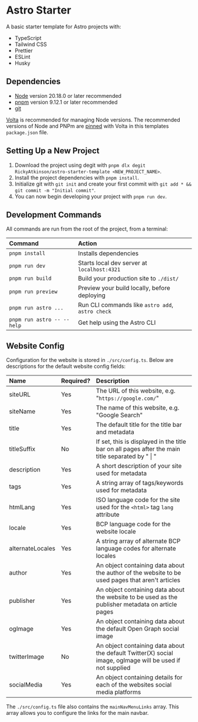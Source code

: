 # Astro Starter

A basic starter template for Astro projects with:

- TypeScript
- Tailwind CSS
- Prettier
- ESLint
- Husky

## Dependencies

- [Node](https://nodejs.org/) version 20.18.0 or later recommended
- [pnpm](https://pnpm.io/) version 9.12.1 or later recommended
- [git](https://git-scm.com/)

[Volta](https://volta.sh/) is recommended for managing Node versions. The
recommended versions of Node and PNPm are
[pinned](https://docs.volta.sh/reference/pin) with Volta in this templates
`package.json` file.

## Setting Up a New Project

1. Download the project using degit with `pnpm dlx degit RickyAtkinson/astro-starter-template <NEW_PROJECT_NAME>`.
1. Install the project dependencies with `pnpm install`.
1. Initialize git with `git init` and create your first commit with `git add * && git commit -m "Initial commit"`.
1. You can now begin developing your project with `pnpm run dev`.

## Development Commands

All commands are run from the root of the project, from a terminal:

| Command                    | Action                                           |
| :------------------------- | :----------------------------------------------- |
| `pnpm install`             | Installs dependencies                            |
| `pnpm run dev`             | Starts local dev server at `localhost:4321`      |
| `pnpm run build`           | Build your production site to `./dist/`          |
| `pnpm run preview`         | Preview your build locally, before deploying     |
| `pnpm run astro ...`       | Run CLI commands like `astro add`, `astro check` |
| `pnpm run astro -- --help` | Get help using the Astro CLI                     |

## Website Config

Configuration for the website is stored in `./src/config.ts`. Below are descriptions for the default website config
fields:

| Name             | Required? | Description                                                                                               |
| :--------------- | :-------- | :-------------------------------------------------------------------------------------------------------- |
| siteURL          | Yes       | The URL of this website, e.g. "`https://google.com/`"                                                     |
| siteName         | Yes       | The name of this website, e.g. "Google Search"                                                            |
| title            | Yes       | The default title for the title bar and metadata                                                          |
| titleSuffix      | No        | If set, this is displayed in the title bar on all pages after the main title separated by " \| "          |
| description      | Yes       | A short description of your site used for metadata                                                        |
| tags             | Yes       | A string array of tags/keywords used for metadata                                                         |
| htmlLang         | Yes       | ISO language code for the site used for the `<html>` tag `lang` attribute                                 |
| locale           | Yes       | BCP language code for the website locale                                                                  |
| alternateLocales | Yes       | A string array of alternate BCP language codes for alternate locales                                      |
| author           | Yes       | An object containing data about the author of the website to be used pages that aren't articles           |
| publisher        | Yes       | An object containing data about the website to be used as the publisher metadata on article pages         |
| ogImage          | Yes       | An object containing data about the default Open Graph social image                                       |
| twitterImage     | No        | An object containing data about the default Twitter(X) social image, ogImage will be used if not supplied |
| socialMedia      | Yes       | An object containing details for each of the websites social media platforms                              |

The `./src/config.ts` file also contains the `mainNavMenuLinks` array. This array allows you to configure the links for
the main navbar.
